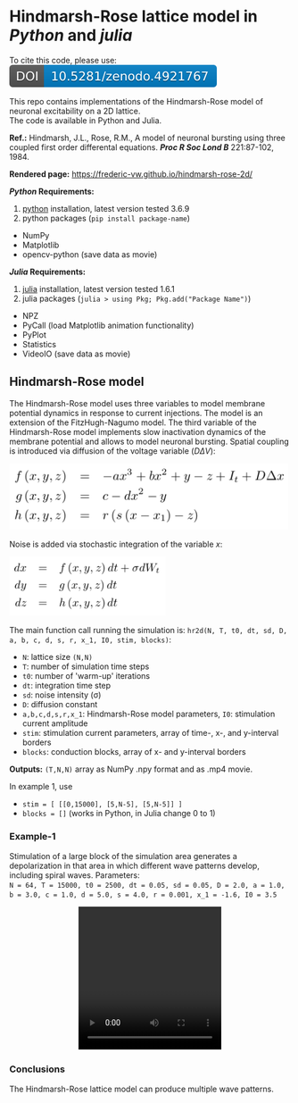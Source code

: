 # Hindmarsh-Rose lattice model in *Python* and *julia*

To cite this code, please use: [![DOI](zenodo.4921767.svg)](https://zenodo.org/badge/latestdoi/375518246)

This repo contains implementations of the Hindmarsh-Rose model of neuronal excitability on a 2D lattice.  
The code is available in Python and Julia.  

**Ref.:** Hindmarsh, J.L., Rose, R.M., A model of neuronal bursting using three coupled first order differental equations. __*Proc R Soc Lond B*__ 221:87-102, 1984.

**Rendered page:** https://frederic-vw.github.io/hindmarsh-rose-2d/

**_Python_ Requirements:**
1. [python](https://www.python.org/) installation, latest version tested 3.6.9
2. python packages (`pip install package-name`)
  - NumPy
  - Matplotlib
  - opencv-python (save data as movie)

**_Julia_ Requirements:**
1. [julia](https://julialang.org/) installation, latest version tested 1.6.1
2. julia packages (`julia > using Pkg; Pkg.add("Package Name")`)
  - NPZ
  - PyCall (load Matplotlib animation functionality)
  - PyPlot
  - Statistics
  - VideoIO (save data as movie)

## Hindmarsh-Rose model

The Hindmarsh-Rose model uses three variables to model membrane potential dynamics in response to current injections. The model is an extension of the FitzHugh-Nagumo model. The third variable of the Hindmarsh-Rose model implements slow inactivation dynamics of the membrane potential and allows to model neuronal bursting. 
Spatial coupling is introduced via diffusion of the voltage variable ($D \Delta V$):

<p align="left">
<img width="500" src="images/hr_equations.png">
</p>

Noise is added via stochastic integration of the variable $x$:

<p align="left">
<img width="280" src="images/hr_integration.png">
</p>

The main function call running the simulation is: `hr2d(N, T, t0, dt, sd, D, a, b, c, d, s, r, x_1, I0, stim, blocks)`:  
- `N`: lattice size `(N,N)`
- `T`: number of simulation time steps
- `t0`: number of 'warm-up' iterations
- `dt`: integration time step
- `sd`: noise intensity (&sigma;)
- `D`: diffusion constant
- `a,b,c,d,s,r,x_1`: Hindmarsh-Rose model parameters, `I0`: stimulation current amplitude
- `stim`: stimulation current parameters, array of time-, x-, and y-interval borders
- `blocks`: conduction blocks, array of x- and y-interval borders

**Outputs:** `(T,N,N)` array as NumPy .npy format and as .mp4 movie.

In example 1, use
- `stim = [ [[0,15000], [5,N-5], [5,N-5]] ]`
- `blocks = []`
(works in Python, in Julia change 0 to 1)

### Example-1
Stimulation of a large block of the simulation area generates a depolarization in that area in which different wave patterns develop, including spiral waves.
Parameters:  
`N = 64, T = 15000, t0 = 2500, dt = 0.05, sd = 0.05, D = 2.0, a = 1.0, b = 3.0, c = 1.0, d = 5.0, s = 4.0, r = 0.001, x_1 = -1.6, I0 = 3.5`

<p align="center">
<video src="videos/hr2d_I_3.50_s_2.00_sd_0.05_D_2.00.webm" width="256" height="256" controls preload></video>
</p>

### Conclusions
The Hindmarsh-Rose lattice model can produce multiple wave patterns.
